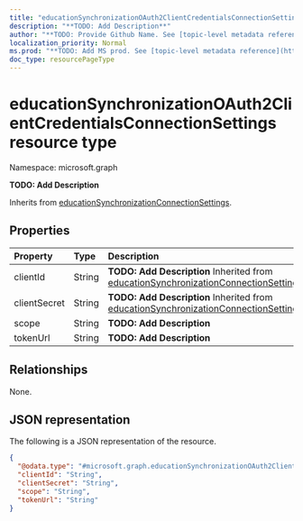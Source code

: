 ```yaml
---
title: "educationSynchronizationOAuth2ClientCredentialsConnectionSettings resource type"
description: "**TODO: Add Description**"
author: "**TODO: Provide Github Name. See [topic-level metadata reference](https://msgo.azurewebsites.net/add/document/guidelines/metadata.html#topic-level-metadata)**"
localization_priority: Normal
ms.prod: "**TODO: Add MS prod. See [topic-level metadata reference](https://msgo.azurewebsites.net/add/document/guidelines/metadata.html#topic-level-metadata)**"
doc_type: resourcePageType
---
```


# educationSynchronizationOAuth2ClientCredentialsConnectionSettings resource type

Namespace: microsoft.graph



**TODO: Add Description**


Inherits from [educationSynchronizationConnectionSettings](../resources/educationsynchronizationconnectionsettings.md).

## Properties
|Property|Type|Description|
|:---|:---|:---|
|clientId|String|**TODO: Add Description** Inherited from [educationSynchronizationConnectionSettings](../resources/educationsynchronizationconnectionsettings.md)|
|clientSecret|String|**TODO: Add Description** Inherited from [educationSynchronizationConnectionSettings](../resources/educationsynchronizationconnectionsettings.md)|
|scope|String|**TODO: Add Description**|
|tokenUrl|String|**TODO: Add Description**|

## Relationships
None.

## JSON representation
The following is a JSON representation of the resource.
<!-- {
  "blockType": "resource",
  "@odata.type": "microsoft.graph.educationSynchronizationOAuth2ClientCredentialsConnectionSettings"
}
-->
``` json
{
  "@odata.type": "#microsoft.graph.educationSynchronizationOAuth2ClientCredentialsConnectionSettings",
  "clientId": "String",
  "clientSecret": "String",
  "scope": "String",
  "tokenUrl": "String"
}
```

